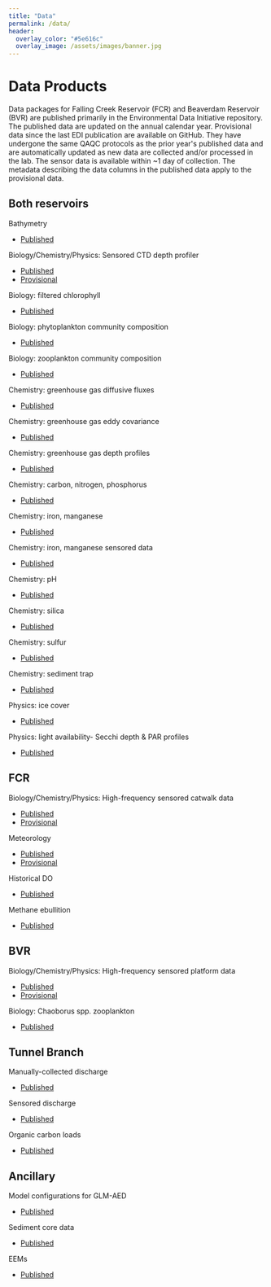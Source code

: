 ```yaml
---
title: "Data"
permalink: /data/
header:
  overlay_color: "#5e616c"
  overlay_image: /assets/images/banner.jpg
---
```


# Data Products

Data packages for Falling Creek Reservoir (FCR) and Beaverdam Reservoir (BVR) are published primarily in the Environmental Data Initiative repository. The published data are updated on the annual calendar year. Provisional data since the last EDI publication are available on GitHub.  They have undergone the same QAQC protocols as the prior year's published data and are automatically updated as new data are collected and/or processed in the lab.  The sensor data is available within ~1 day of collection.  The metadata describing the data columns in the published data apply to the provisional data.  

## Both reservoirs
Bathymetry
- [Published](https://portal.edirepository.org/nis/mapbrowse?packageid=edi.1254.1)
  
Biology/Chemistry/Physics: Sensored CTD depth profiler
- [Published](https://portal.edirepository.org/nis/mapbrowse?packageid=edi.200.13)
- [Provisional](https://raw.githubusercontent.com/CareyLabVT/Reservoirs/master/Data/DataNotYetUploadedToEDI/Secchi/secchi_L1.csv)

Biology: filtered chlorophyll
- [Published](https://portal.edirepository.org/nis/mapbrowse?packageid=edi.555.3)

Biology: phytoplankton community composition
- [Published](https://portal.edirepository.org/nis/mapbrowse?packageid=edi.272.7)

Biology: zooplankton community composition
- [Published](https://portal.edirepository.org/nis/mapbrowse?packageid=edi.197.2)

Chemistry: greenhouse gas diffusive fluxes
- [Published](https://portal.edirepository.org/nis/mapbrowse?packageid=edi.1082.2)

Chemistry: greenhouse gas eddy covariance
- [Published](https://portal.edirepository.org/nis/mapbrowse?packageid=edi.1061.2)

Chemistry: greenhouse gas depth profiles
-  [Published](https://portal.edirepository.org/nis/mapbrowse?packageid=edi.551.7)

Chemistry: carbon, nitrogen, phosphorus
- [Published](https://portal.edirepository.org/nis/mapbrowse?packageid=edi.199.11)

Chemistry: iron, manganese
- [Published](https://portal.edirepository.org/nis/mapbrowse?packageid=edi.455.7)

Chemistry: iron, manganese sensored data
- [Published](https://portal.edirepository.org/nis/mapbrowse?packageid=edi.1360.1)

Chemistry: pH
- [Published](https://portal.edirepository.org/nis/mapbrowse?packageid=edi.198.11)
  
Chemistry: silica
- [Published](https://portal.edirepository.org/nis/mapbrowse?packageid=edi.542.1) 

Chemistry: sulfur
- [Published](https://portal.edirepository.org/nis/mapbrowse?packageid=edi.607.0)

Chemistry: sediment trap
- [Published](https://portal.edirepository.org/nis/mapbrowse?packageid=edi.1474.1)

Physics: ice cover
- [Published](https://portal.edirepository.org/nis/mapbrowse?packageid=edi.456.4)
  
Physics: light availability- Secchi depth & PAR profiles
- [Published](https://portal.edirepository.org/nis/mapbrowse?packageid=edi.198.11)

## FCR
Biology/Chemistry/Physics: High-frequency sensored catwalk data
- [Published](https://portal.edirepository.org/nis/mapbrowse?packageid=edi.271.7)
- [Provisional](https://raw.githubusercontent.com/FLARE-forecast/FCRE-data/fcre-catwalk-data-qaqc/fcre-waterquality_L1.csv)

Meteorology
- [Published](https://portal.edirepository.org/nis/mapbrowse?packageid=edi.389.7)
- [Provisional](https://raw.githubusercontent.com/FLARE-forecast/FCRE-data/fcre-metstation-data-qaqc/FCRmet_L1.csv)
  
Historical DO
- [Published](https://portal.edirepository.org/nis/mapbrowse?packageid=edi.1357.1)
  
Methane ebullition
- [Published](https://portal.edirepository.org/nis/mapbrowse?packageid=edi.440.2)

## BVR

Biology/Chemistry/Physics: High-frequency sensored platform data
- [Published](https://portal.edirepository.org/nis/mapbrowse?packageid=edi.725.3)
- [Provisional](https://raw.githubusercontent.com/FLARE-forecast/BVRE-data/bvre-platform-data-qaqc/bvre-waterquality_L1.csv)

Biology: Chaoborus spp. zooplankton
- [Published](https://portal.edirepository.org/nis/mapbrowse?packageid=edi.828.1)

## Tunnel Branch

Manually-collected discharge
- [Published](https://portal.edirepository.org/nis/mapbrowse?packageid=edi.454.6)
  
Sensored discharge
- [Published](https://portal.edirepository.org/nis/mapbrowse?packageid=edi.202.10)
  
Organic carbon loads
- [Published](https://portal.edirepository.org/nis/mapbrowse?packageid=edi.127.1)

## Ancillary

Model configurations for GLM-AED
- [Published](https://portal.edirepository.org/nis/mapbrowse?packageid=edi.1127.1)
  
Sediment core data
- [Published](https://portal.edirepository.org/nis/mapbrowse?packageid=edi.1299.1)
  
EEMs
- [Published](https://portal.edirepository.org/nis/mapbrowse?packageid=edi.841.1)




